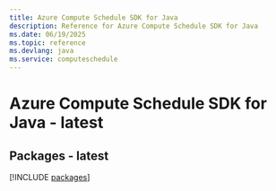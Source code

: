 ```yaml
---
title: Azure Compute Schedule SDK for Java
description: Reference for Azure Compute Schedule SDK for Java
ms.date: 06/19/2025
ms.topic: reference
ms.devlang: java
ms.service: computeschedule
---
```

# Azure Compute Schedule SDK for Java - latest
## Packages - latest
[!INCLUDE [packages](compute-schedule-index.md)]